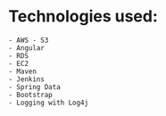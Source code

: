 # Technologies used:
	- AWS - S3
	- Angular
	- RDS
	- EC2 
	- Maven
	- Jenkins
	- Spring Data
	- Bootstrap
	- Logging with Log4j